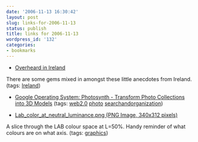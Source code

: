 ```yaml
---
date: '2006-11-13 16:30:42'
layout: post
slug: links-for-2006-11-13
status: publish
title: links for 2006-11-13
wordpress_id: '132'
categories:
- bookmarks
---
```




  * [Overheard in Ireland](http://overheardinireland.ie/leinster.php)




There are some gems mixed in amongst these little anecdotes from Ireland. (tags: [Ireland](http://del.icio.us/eob/Ireland))





  * [Google Operating System: Photosynth - Transform Photo Collections into 3D Models](http://googlesystem.blogspot.com/2006/11/photosynth-transform-photo-collections.html) (tags: [web2.0](http://del.icio.us/eob/web2.0) [photo](http://del.icio.us/eob/photo) [searchandorganization](http://del.icio.us/eob/searchandorganization))





  * [Lab_color_at_neutral_luminance.png (PNG Image, 340x312 pixels)](http://upload.wikimedia.org/wikipedia/en/4/45/Lab_color_at_neutral_luminance.png)




A slice through the LAB colour space at L=50%.  Handy reminder of what colours are on what axis. (tags: [graphics](http://del.icio.us/eob/graphics))






